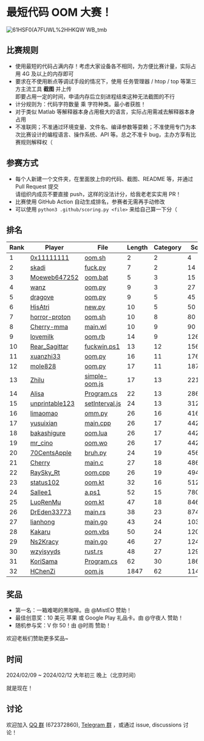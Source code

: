# 最短代码 OOM 大赛！

![61HSF0(A7FUWL%2HHKQW WB_tmb](https://github.com/InvoluteHell/OutOfMemory/assets/18511905/23ea5fb8-291a-4496-be78-c6f52508bc97)


## 比赛规则

- 使用最短的代码占满内存！考虑大家设备各不相同，为方便比赛计量，实际占用 4G 及以上的内存即可
- 要求在不使用断点等调试手段的情况下，使用 任务管理器 / htop / top 等第三方主流工具 **截图** 并上传  
  即要占用一定的时间，申请内存后立刻进程结束这种无法截图的不行
- 计分规则为：代码字符数量 乘 字符种类。最小者获胜！
- 对于类似 Matlab 等解释器本身占用极大的语言，实际占用需减去解释器本身占用
- 不准联网；不准通过环境变量、文件名、编译参数等耍赖；不准使用专门为本次比赛设计的编程语言、操作系统、API 等。总之不准卡 bug，主办方享有比赛规则解释权（
 
## 参赛方式

- 每个人新建一个文件夹，在里面放上你的代码、截图、README 等，并通过 Pull Request 提交  
  请组织内成员不要直接 push，这样的没法计分，给我老老实实用 PR！
- 比赛使用 GitHub Action 自动生成排名，参赛者无需再手动修改
- 可以使用 `python3 .github/scoring.py <file>` 来给自己算一下分（

## 排名

<!-- begin of RANKING -->
| Rank | Player | File | Length | Category | Score |
| ---- | ------ | ---- | ------ | -------- | ----- |
| 1 | [0x11111111](0x11111111) | [oom.sh](0x11111111/oom.sh) | 2 | 2 | 4 |
| 2 | [skadi](skadi) | [fuck.py](skadi/fuck.py) | 7 | 2 | 14 |
| 3 | [Moeweb647252](Moeweb647252) | [oom.bat](Moeweb647252/oom.bat) | 5 | 3 | 15 |
| 4 | [wanz](wanz) | [oom.py](wanz/oom.py) | 9 | 3 | 27 |
| 5 | [dragove](dragove) | [oom.py](dragove/oom.py) | 9 | 5 | 45 |
| 6 | [HisAtri](HisAtri) | [new.py](HisAtri/new.py) | 10 | 5 | 50 |
| 7 | [horror-proton](horror-proton) | [oom.sh](horror-proton/oom.sh) | 10 | 8 | 80 |
| 8 | [Cherry-mma](Cherry-mma) | [main.wl](Cherry-mma/main.wl) | 10 | 9 | 90 |
| 9 | [lovemilk](lovemilk) | [oom.rb](lovemilk/oom.rb) | 14 | 9 | 126 |
| 10 | [Rear_Sagittar](Rear_Sagittar) | [fuckwin.ps1](Rear_Sagittar/fuckwin.ps1) | 13 | 12 | 156 |
| 11 | [xuanzhi33](xuanzhi33) | [oom.py](xuanzhi33/oom.py) | 16 | 11 | 176 |
| 12 | [mole828](mole828) | [oom.py](mole828/oom.py) | 17 | 11 | 187 |
| 13 | [Zhilu](Zhilu) | [simple-oom.js](Zhilu/simple-oom.js) | 17 | 13 | 221 |
| 14 | [Alisa](Alisa) | [Program.cs](Alisa/Program.cs) | 22 | 13 | 286 |
| 15 | [unprintable123](unprintable123) | [setInterval.js](unprintable123/setInterval.js) | 24 | 13 | 312 |
| 16 | [limaomao](limaomao) | [omm.py](limaomao/omm.py) | 26 | 16 | 416 |
| 17 | [yusuixian](yusuixian) | [main.cpp](yusuixian/main.cpp) | 26 | 17 | 442 |
| 18 | [bakashigure](bakashigure) | [oom.lua](bakashigure/oom.lua) | 26 | 17 | 442 |
| 19 | [mr_cino](mr_cino) | [oom.wo](mr_cino/oom.wo) | 26 | 17 | 442 |
| 20 | [70CentsApple](70CentsApple) | [bruh.py](70CentsApple/bruh.py) | 24 | 19 | 456 |
| 21 | [Cherry](Cherry) | [main.c](Cherry/main.c) | 27 | 18 | 486 |
| 22 | [RaySky_Rt](RaySky_Rt) | [oom.cpp](RaySky_Rt/oom.cpp) | 26 | 19 | 494 |
| 23 | [status102](status102) | [oom.kt](status102/oom.kt) | 32 | 16 | 512 |
| 24 | [Sallee1](Sallee1) | [a.ps1](Sallee1/a.ps1) | 52 | 15 | 780 |
| 25 | [LuoRenMu](LuoRenMu) | [oom.kt](LuoRenMu/oom.kt) | 47 | 18 | 846 |
| 26 | [DrEden33773](DrEden33773) | [main.rs](DrEden33773/main.rs) | 38 | 23 | 874 |
| 27 | [lianhong](lianhong) | [main.go](lianhong/main.go) | 43 | 24 | 1032 |
| 28 | [Kakaru](Kakaru) | [oom.vbs](Kakaru/oom.vbs) | 50 | 24 | 1200 |
| 29 | [Ns2Kracy](Ns2Kracy) | [main.go](Ns2Kracy/main.go) | 46 | 27 | 1242 |
| 30 | [wzyisyyds](wzyisyyds) | [rust.rs](wzyisyyds/rust.rs) | 48 | 27 | 1296 |
| 31 | [KoriSama](KoriSama) | [Program.cs](KoriSama/Program.cs) | 62 | 30 | 1860 |
| 32 | [HChenZi](HChenZi) | [oom.js](HChenZi/oom.js) | 1847 | 62 | 114514 |
<!-- end of RANKING -->

## 奖品

- 第一名：一箱难喝的黑咖啡。由 @MistEO 赞助！
- 最佳创意奖：10 美元 苹果 或 Google Play 礼品卡。由 @守夜人 赞助！
- 随机参与奖：V 你 50！由 @时雨 赞助！

欢迎老板们赞助更多奖品~

## 时间

2024/02/09 ~ 2024/02/12 大年初三 晚上（北京时间）

就是现在！

## 讨论

欢迎加入 [QQ 群](https://jq.qq.com/?_wv=1027&k=8aBWumWU) (672372860), [Telegram 群](https://t.me/+NjDljiDRrpI4NTU1) ，或通过 issue, discussions 讨论！
